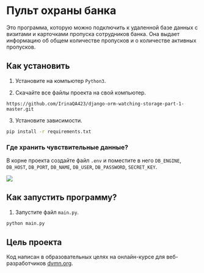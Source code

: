 # Пульт охраны  банка

Это программа, которую  можно подключить  к  удаленной  базе  данных с визитами  и  карточками пропуска  сотрудников  банка. Она выдает  информацию  об общем  количестве  пропусков и о количестве  активных пропусков.

## Как установить

1. Установите на компьютер `Python3`.

2. Скачайте все файлы проекта на свой компьютер.

```
https://github.com/IrinaQA423/django-orm-watching-storage-part-1-master.git
```

3. Установите зависимости.

```sh
pip install -r requirements.txt
```

### Где  хранить чувствительные данные?

В корне проекта создайте файл `.env` и поместите в него `DB_ENGINE`, `DB_HOST`, `DB_PORT`, `DB_NAME`, `DB_USER`, `DB_PASSWORD`, `SECRET_KEY`.

![](https://github.com/IrinaQA423/gists1/blob/main/Screenshot_28.png?raw=true)

## Как запустить  программу?

1. Запустите файл `main.py`.

```sh
python main.py 
```

## Цель проекта

Код написан в образовательных целях на онлайн-курсе для веб-разработчиков [dvmn.org](https://dvmn.org).
